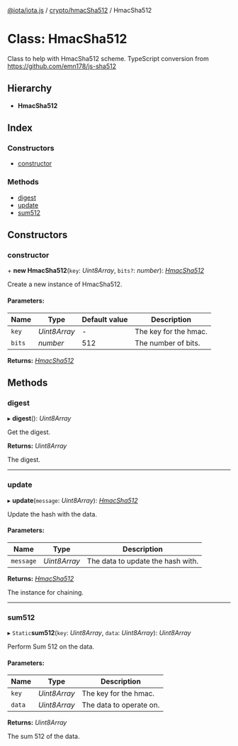 [@iota/iota.js](../README.md) / [crypto/hmacSha512](../modules/crypto_hmacsha512.md) / HmacSha512

# Class: HmacSha512

Class to help with HmacSha512 scheme.
TypeScript conversion from https://github.com/emn178/js-sha512

## Hierarchy

* **HmacSha512**

## Index

### Constructors

* [constructor](crypto_hmacsha512.hmacsha512.md#constructor)

### Methods

* [digest](crypto_hmacsha512.hmacsha512.md#digest)
* [update](crypto_hmacsha512.hmacsha512.md#update)
* [sum512](crypto_hmacsha512.hmacsha512.md#sum512)

## Constructors

### constructor

\+ **new HmacSha512**(`key`: *Uint8Array*, `bits?`: *number*): [*HmacSha512*](crypto_hmacsha512.hmacsha512.md)

Create a new instance of HmacSha512.

#### Parameters:

Name | Type | Default value | Description |
------ | ------ | ------ | ------ |
`key` | *Uint8Array* | - | The key for the hmac.   |
`bits` | *number* | 512 | The number of bits.    |

**Returns:** [*HmacSha512*](crypto_hmacsha512.hmacsha512.md)

## Methods

### digest

▸ **digest**(): *Uint8Array*

Get the digest.

**Returns:** *Uint8Array*

The digest.

___

### update

▸ **update**(`message`: *Uint8Array*): [*HmacSha512*](crypto_hmacsha512.hmacsha512.md)

Update the hash with the data.

#### Parameters:

Name | Type | Description |
------ | ------ | ------ |
`message` | *Uint8Array* | The data to update the hash with.   |

**Returns:** [*HmacSha512*](crypto_hmacsha512.hmacsha512.md)

The instance for chaining.

___

### sum512

▸ `Static`**sum512**(`key`: *Uint8Array*, `data`: *Uint8Array*): *Uint8Array*

Perform Sum 512 on the data.

#### Parameters:

Name | Type | Description |
------ | ------ | ------ |
`key` | *Uint8Array* | The key for the hmac.   |
`data` | *Uint8Array* | The data to operate on.   |

**Returns:** *Uint8Array*

The sum 512 of the data.
